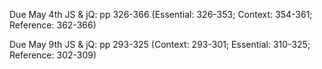


Due May 4th
JS & jQ: pp 326-366
(Essential: 326-353; Context: 354-361; Reference: 362-366)



Due May 9th
JS & jQ: pp 293-325
(Context: 293-301; Essential: 310-325; Reference: 302-309)
